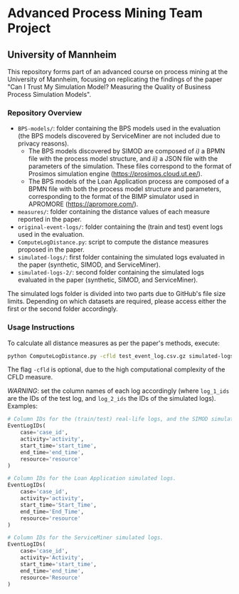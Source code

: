 # Advanced Process Mining Team Project
## University of Mannheim

This repository forms part of an advanced course on process mining at the University of Mannheim, focusing on replicating the findings of the paper "Can I Trust My Simulation Model? Measuring the Quality of Business Process Simulation Models".

### Repository Overview

- `BPS-models/`: folder containing the BPS models used in the evaluation (the BPS models discovered by ServiceMiner are not included due to privacy reasons).
  - The BPS models discovered by SIMOD are composed of _i)_ a BPMN file with the process model structure, and _ii)_ a JSON file with the parameters of the simulation. These files correspond to the format of Prosimos simulation engine (https://prosimos.cloud.ut.ee/).
  - The BPS models of the Loan Application process are composed of a BPMN file with both the process model structure and parameters, corresponding to the format of the BIMP simulator used in APROMORE (https://apromore.com/).
- `measures/`: folder containing the distance values of each measure reported in the paper.
- `original-event-logs/`: folder containing the (train and test) event logs used in the evaluation.
- `ComputeLogDistance.py`: script to compute the distance measures proposed in the paper.
- `simulated-logs/`: first folder containing the simulated logs evaluated in the paper (synthetic, SIMOD, and ServiceMiner).
- `simulated-logs-2/`: second folder containing the simulated logs evaluated in the paper (synthetic, SIMOD, and ServiceMiner).

The simulated logs folder is divided into two parts due to GitHub's file size limits. Depending on which datasets are required, please access either the first or the second folder accordingly.

### Usage Instructions

To calculate all distance measures as per the paper's methods, execute:

```bash
python ComputeLogDistance.py -cfld test_event_log.csv.gz simulated-logs/
```

The flag `-cfld` is optional, due to the high computational complexity of the CFLD measure.

*WARNING*: set the column names of each log accordingly (where `log_1_ids` are the IDs of the test log, and `log_2_ids` the IDs of the simulated logs). Examples:

```python
# Column IDs for the (train/test) real-life logs, and the SIMOD simulated logs.
EventLogIDs(
    case='case_id',
    activity='activity',
    start_time='start_time',
    end_time='end_time',
    resource='resource'
)

# Column IDs for the Loan Application simulated logs.
EventLogIDs(
    case='case_id',
    activity='activity',
    start_time='Start_Time',
    end_time='End_Time',
    resource='resource'
)

# Column IDs for the ServiceMiner simulated logs.
EventLogIDs(
    case='case_id',
    activity='Activity',
    start_time='start_time',
    end_time='end_time',
    resource='Resource'
)
```